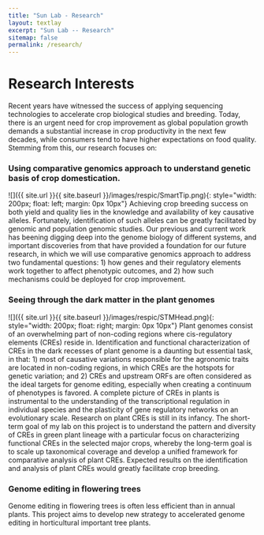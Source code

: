 ```yaml
---
title: "Sun Lab - Research"
layout: textlay
excerpt: "Sun Lab -- Research"
sitemap: false
permalink: /research/
---
```


# Research Interests

Recent years have witnessed the success of applying sequencing technologies to accelerate crop biological studies and breeding. Today, there is an urgent need for crop improvement as global population growth demands a substantial increase in crop productivity in the next few decades, while consumers tend to have higher expectations on food quality. Stemming from this, our research focuses on:


### Using comparative genomics approach to understand genetic basis of crop domestication.
![]({{ site.url }}{{ site.baseurl }}/images/respic/SmartTip.png){: style="width: 200px; float: left; margin: 0px  10px"}
Achieving crop breeding success on both yield and quality lies in the knowledge and availability of key causative alleles. Fortunately, identification of such alleles can be greatly facilitated by genomic and population genomic studies. Our previous and current work has beening digging deep into the genome biology of different systems, and important discoveries from that have provided a foundation for our future research, in which we will use comparative genomics approach to address two fundamental questions: 1) how genes and their regulatory elements work together to affect phenotypic outcomes, and 2) how such mechanisms could be deployed for crop improvement. 

### Seeing through the dark matter in the plant genomes
![]({{ site.url }}{{ site.baseurl }}/images/respic/STMHead.png){: style="width: 200px; float: right; margin: 0px 10px"}
Plant genomes consist of an overwhelming part of non-coding regions where cis-regulatory elements (CREs) reside in. Identification and functional characterization of CREs in the dark recesses of plant genome is a daunting but essential task, in that: 1) most of causative variations responsible for the agronomic traits are located in non-coding regions, in which CREs are the hotspots for genetic variation; and 2) CREs and upstream ORFs are often considered as the ideal targets for genome editing, especially when creating a continuum of phenotypes is favored. A complete picture of CREs in plants is instrumental to the understanding of the transcriptional regulation in individual species and the plasticity of gene regulatory networks on an evolutionary scale.
    Research on plant CREs is still in its infancy. The short-term goal of my lab on this project is to understand the pattern and diversity of CREs in green plant lineage with a particular focus on characterizing functional CREs in the selected major crops, whereby the long-term goal is to scale up taxonomical coverage and develop a unified framework for comparative analysis of plant CREs. Expected results on the identification and analysis of plant CREs would greatly facilitate crop breeding.

  
### Genome editing in flowering trees
Genome editing in flowering trees is often less efficient than in annual plants. This project aims to develop new strategy to accelerated genome editing in horticultural important tree plants. 









